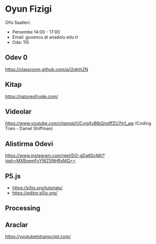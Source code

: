 # Oyun Fizigi

Ofis Saatleri:

* Persembe 14:00 - 17:00
* Email: guvencu at anadolu edu tr
* Oda: 115


## Odev 0

https://classroom.github.com/a/i2qkthZN

## Kitap

https://natureofcode.com/

## Videolar

https://www.youtube.com/channel/UCvjgXvBlbQiydffZU7m1_aw (Coding Train - Daniel Shiffman)

## Alistirma Odevi

https://www.instagram.com/reel/DO-gDa6DcMl/?igsh=MXBvemFvYWZ5NHRxMQ==

## P5.js 

* https://p5js.org/tutorials/ 
* https://editor.p5js.org/

## Processing

## Araclar

https://youtubetotranscript.com/


